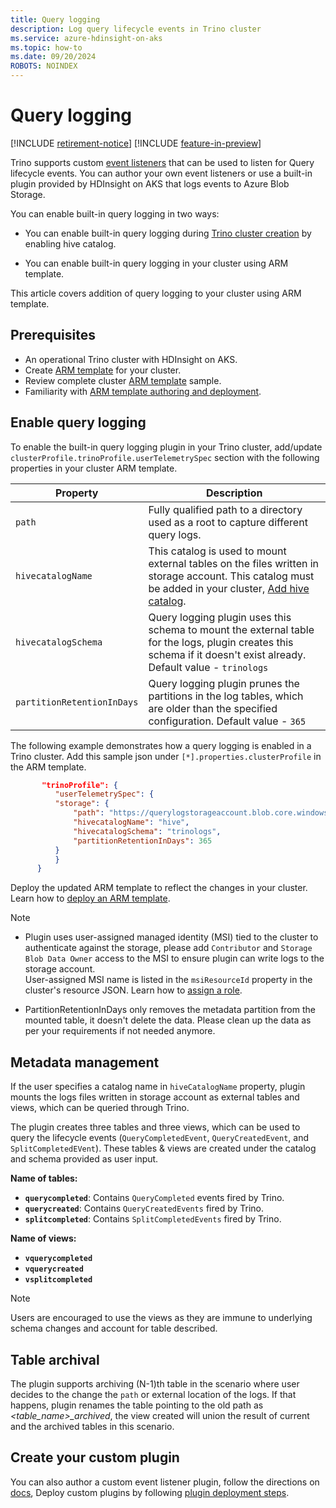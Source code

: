 ```yaml
---
title: Query logging 
description: Log query lifecycle events in Trino cluster
ms.service: azure-hdinsight-on-aks
ms.topic: how-to 
ms.date: 09/20/2024
ROBOTS: NOINDEX
---
```


# Query logging

[!INCLUDE [retirement-notice](../includes/retirement-notice.md)]
[!INCLUDE [feature-in-preview](../includes/feature-in-preview.md)]


Trino supports custom [event listeners](https://trino.io/docs/current/develop/event-listener.html) that can be used to listen for Query lifecycle events. You can author your own event listeners or use a built-in plugin provided by HDInsight on AKS that logs events to Azure Blob Storage.

You can enable built-in query logging in two ways:

* You can enable built-in query logging during [Trino cluster creation](./trino-create-cluster.md) by enabling hive catalog.

* You can enable built-in query logging in your cluster using ARM template.

This article covers addition of query logging to your cluster using ARM template.

## Prerequisites

* An operational Trino cluster with HDInsight on AKS.
* Create [ARM template](../create-cluster-using-arm-template-script.md) for your cluster.
* Review complete cluster [ARM template](https://hdionaksresources.blob.core.windows.net/trino/samples/arm/arm-trino-config-sample.json) sample.
* Familiarity with [ARM template authoring and deployment](/azure/azure-resource-manager/templates/overview).


## Enable query logging

To enable the built-in query logging plugin in your Trino cluster, add/update `clusterProfile.trinoProfile.userTelemetrySpec` section with the following properties in your cluster ARM template.

| Property| Description|
|---|---|
|`path`|Fully qualified path to a directory used as a root to capture different query logs.|
|`hivecatalogName`| This catalog is used to mount external tables on the files written in storage account. This catalog must be added in your cluster, [Add hive catalog](trino-connect-to-metastore.md).|
|`hivecatalogSchema`|Query logging plugin uses this schema to mount the external table for the logs, plugin creates this schema if it doesn't exist already. Default value - `trinologs`|
|`partitionRetentionInDays`|Query logging plugin prunes the partitions in the log tables, which are older than the specified configuration. Default value - `365`|

The following example demonstrates how a query logging is enabled in a Trino cluster. Add this sample json under `[*].properties.clusterProfile` in the ARM template.

  ```json
         "trinoProfile": { 
            "userTelemetrySpec": { 
            "storage": { 
                "path": "https://querylogstorageaccount.blob.core.windows.net/logs/trinoquerylogs", 
                "hivecatalogName": "hive", 
                "hivecatalogSchema": "trinologs", 
                "partitionRetentionInDays": 365 
            } 
            }
        }   
  ```

Deploy the updated ARM template to reflect the changes in your cluster. Learn how to [deploy an ARM template](/azure/azure-resource-manager/templates/deploy-portal).


> [!NOTE]
> 
> * Plugin uses user-assigned managed identity (MSI) tied to the cluster to authenticate against the storage, please add `Contributor` and `Storage Blob Data Owner` access to the MSI to ensure plugin can write logs to the storage account. <br>User-assigned MSI name is listed in the `msiResourceId` property in the cluster's resource JSON. Learn how to [assign a role](/azure/role-based-access-control/role-assignments-portal#step-2-open-the-add-role-assignment-page).
>
> * PartitionRetentionInDays only removes the metadata partition from the mounted table, it doesn't delete the data. Please clean up the data as per your requirements if not needed anymore.
 
 ## Metadata management

If the user specifies a catalog name in `hiveCatalogName` property, plugin mounts the logs files written in storage account as external tables and views, which can be queried through Trino.

The plugin creates three tables and three views, which can be used to query the lifecycle events (`QueryCompletedEvent`, `QueryCreatedEvent`, and `SplitCompletedEVent`). These tables & views are created under the catalog and schema provided as user input.

**Name of tables:**
- **`querycompleted`**: Contains `QueryCompleted` events fired by Trino.
- **`querycreated`**: Contains `QueryCreatedEvents` fired by Trino.
- **`splitcompleted`**: Contains `SplitCompletedEvents` fired by Trino.

**Name of views:**
 - **`vquerycompleted`**
 - **`vquerycreated`**
 - **`vsplitcompleted`**
 
 > [!NOTE]
 > 
 > Users are encouraged to use the views as they are immune to underlying schema changes and account for table described.
 
## Table archival
The plugin supports archiving (N-1)th table in the scenario where user decides to the change the `path` or external location of the logs. 
If that happens, plugin renames the table pointing to the old path as *<table_name>_archived*, the view created will union the result of current and the archived tables in this scenario.

## Create your custom plugin
You can also author a custom event listener plugin, follow the directions on [docs](https://trino.io/docs/current/develop/event-listener.html#implementation), Deploy custom plugins by following [plugin deployment steps](trino-custom-plugins.md).
